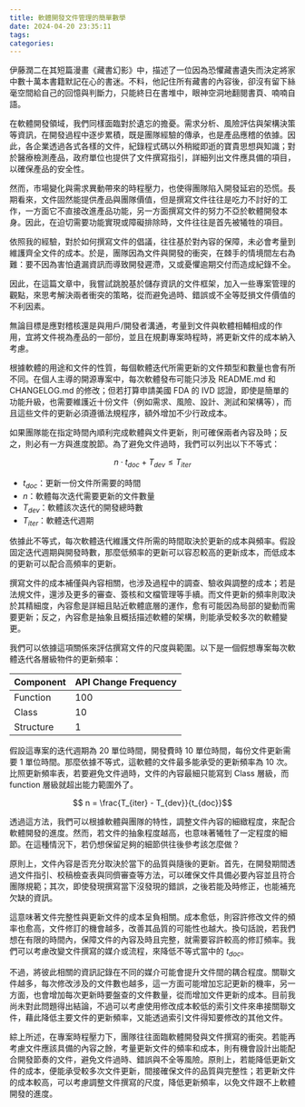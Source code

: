 ```yaml
---
title: 軟體開發文件管理的簡單數學
date: 2024-04-20 23:35:11
tags: 
categories:
---
```


伊藤潤二在其短篇漫畫《藏書幻影》中，描述了一位因為恐懼藏書遺失而決定將家中數十萬本書籍默記在心的書迷。不料，他記住所有藏書的內容後，卻沒有留下絲毫空間給自己的回憶與判斷力，只能終日在書堆中，眼神空洞地翻閱書頁、喃喃自語。

在軟體開發領域，我們同樣面臨對於遺忘的擔憂。需求分析、風險評估與架構決策等資訊，在開發過程中逐步累積，既是團隊經驗的傳承，也是產品應稽的依據。因此，各企業透過各式各樣的文件，紀錄程式碼以外稍縱即逝的寶貴思想與知識；對於醫療檢測產品，政府單位也提供了文件撰寫指引，詳細列出文件應具備的項目，以確保產品的安全性。

然而，市場變化與需求異動帶來的時程壓力，也使得團隊陷入開發延宕的恐慌。長期看來，文件固然能提供產品與團隊價值，但是撰寫文件往往是吃力不討好的工作，一方面它不直接改進產品功能，另一方面撰寫文件的努力不亞於軟體開發本身。因此，在迫切需要功能實現或障礙排除時，文件往往是首先被犧牲的項目。

依照我的經驗，對於如何撰寫文件的倡議，往往基於對內容的保障，未必會考量到維護齊全文件的成本。於是，團隊因為文件與開發的衝突，在棘手的情境間左右為難：要不因為害怕遺漏資訊而導致開發遲滯，又或憂懼逾期交付而造成紀錄不全。

因此，在這篇文章中，我嘗試跳脫基於儲存資訊的文件框架，加入一些專案管理的觀點，來思考解決兩者衝突的策略，從而避免過時、錯誤或不全等貶損文件價值的不利因素。

<!-- more -->

無論目標是應對稽核還是與用戶/開發者溝通，考量到文件與軟體相輔相成的作用，宜將文件視為產品的一部份，並且在規劃專案時程時，將更新文件的成本納入考慮。

根據軟體的用途和文件的性質，每個軟體迭代所需更新的文件類型和數量也會有所不同。在個人主導的開源專案中，每次軟體發布可能只涉及 README.md 和 CHANGELOG.md 的修改；但若打算申請美國 FDA 的 IVD 認證，即使是簡單的功能升級，也需要維護近十份文件（例如需求、風險、設計、測試和架構等），而且這些文件的更新必須遵循法規程序，額外增加不少行政成本。

如果團隊能在指定時間內順利完成軟體與文件更新，則可確保兩者內容及時；反之，則必有一方與進度脫節。為了避免文件過時，我們可以列出以下不等式：

$$ n \cdot t_{doc} + T_{dev} \leq T_{iter} $$

- $t_{doc}$：更新一份文件所需要的時間
- $n$：軟體每次迭代需要更新的文件數量
- $T_{dev}$：軟體該次迭代的開發總時數
- $T_{iter}$：軟體迭代週期

依據此不等式，每次軟體迭代維護文件所需的時間取決於更新的成本與頻率。假設固定迭代週期與開發時數，那麼低頻率的更新可以容忍較高的更新成本，而低成本的更新可以配合高頻率的更新。

撰寫文件的成本補僅與內容相關，也涉及過程中的調查、驗收與調整的成本；若是法規文件，還涉及更多的審查、簽核和文檔管理等手續。而文件更新的頻率則取決於其精細度，內容愈是詳細且貼近軟體底層的運作，愈有可能因為局部的變動而需要更新；反之，內容愈是抽象且概括描述軟體的架構，則能承受較多次的軟體變更。

我們可以依據這項關係來評估撰寫文件的尺度與範圍。以下是一個假想專案每次軟體迭代各層級物件的更新頻率：

| Component | API Change Frequency |
| --------- | -------------------- |
| Function  | 100                  |
| Class     | 10                   |
| Structure | 1                    |

假設這專案的迭代週期為 20 單位時間，開發費時 10 單位時間，每份文件更新需要 1 單位時間。那麼依據不等式，這軟體的文件最多能承受的更新頻率為 10 次。比照更新頻率表，若要避免文件過時，文件的內容最細只能寫到 Class 層級，而 function 層級就超出能力範圍外了。

$$ n = \frac{T_{iter} - T_{dev}}{t_{doc}}$$

透過這方法，我們可以根據軟體與團隊的特性，調整文件內容的細緻程度，來配合軟體開發的進度。然而，若文件的抽象程度越高，也意味著犧牲了一定程度的細節。在這種情況下，若仍想保留足夠的細節供往後參考該怎麼做？

原則上，文件內容是否充分取決於當下的品質與隨後的更新。首先，在開發期間透過文件指引、校稿檢查表與同儕審查等方法，可以確保文件具備必要內容並且符合團隊規範；其次，即使發現撰寫當下沒發現的錯誤，之後若能及時修正，也能補充欠缺的資訊。

這意味著文件完整性與更新文件的成本呈負相關。成本愈低，則容許修改文件的頻率也愈高，文件修訂的機會越多，改善其品質的可能性也越大。換句話說，若我們想在有限的時間內，保障文件的內容及時且完整，就需要容許較高的修訂頻率。我們可以考慮改變文件撰寫的媒介或流程，來降低不等式當中的 $t_{doc}$。

不過，將彼此相關的資訊記錄在不同的媒介可能會提升文件間的耦合程度。關聯文件越多，每次修改涉及的文件數也越多，這一方面可能增加忘記更新的機率，另一方面，也會增加每次更新時要盤查的文件數量，從而增加文件更新的成本。目前我尚未對此問題得出結論，不過可以考慮使用修改成本較低的索引文件來串接關聯文件，藉此降低主要文件的更新頻率，又能透過索引文件得知要修改的其他文件。

綜上所述，在專案時程壓力下，團隊往往面臨軟體開發與文件撰寫的衝突。若能再考慮文件應該具備的內容之餘，考量更新文件的頻率和成本，則有機會設計出能配合開發節奏的文件，避免文件過時、錯誤與不全等風險。原則上，若能降低更新文件的成本，便能承受較多次文件更新，間接確保文件的品質與完整性；若更新文件的成本較高，可以考慮調整文件撰寫的尺度，降低更新頻率，以免文件跟不上軟體開發的進度。














